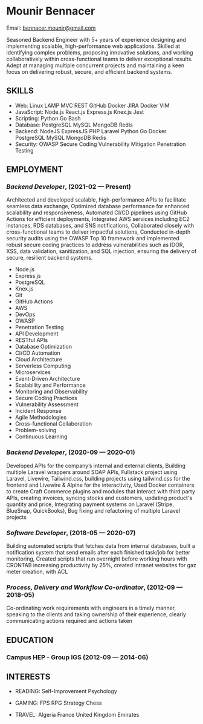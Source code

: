 Mounir Bennacer
============
Email: bennacer.mounir@gmail.com



Seasoned Backend Engineer with 5+ years of experience designing and implementing scalable, high-performance web applications. Skilled at identifying complex problems, proposing innovative solutions, and working collaboratively within cross-functional teams to deliver exceptional results. Adept at managing multiple concurrent projects and maintaining a keen focus on delivering robust, secure, and efficient backend systems.

## SKILLS

  - Web: Linux LAMP MVC REST GitHub Docker JIRA Docker VIM 
  - JavaScript: Node.js React.js Express.js Knex.js Jest 
  - Scripting: Python Go Bash 
  - Database: PostgreSQL MySQL MongoDB Redis 
  - Backend: NodeJS ExpressJS PHP Laravel Python Go Docker PostgreSQL MySQL MongoDB Redis 
  - Security: OWASP Secure Coding Vulnerability Mitigation Penetration Testing 

## EMPLOYMENT

### *Backend Developer*,  (2021-02 — Present)

Architected and developed scalable, high-performance APIs to facilitate seamless data exchange, Optimized database performance for enhanced scalability and responsiveness, Automated CI/CD pipelines using GitHub Actions for efficient deployments, Integrated AWS services including EC2 instances, RDS databases, and SNS notifications, Collaborated closely with cross-functional teams to deliver impactful solutions, Conducted in-depth security audits using the OWASP Top 10 framework and implemented robust secure coding practices to address vulnerabilities such as IDOR, XSS, data validation, sanitization, and SQL injection, ensuring the delivery of secure, resilient backend systems.
  - Node.js
  - Express.js
  - PostgreSQL
  - Knex.js
  - Git
  - GitHub Actions
  - AWS
  - DevOps
  - OWASP
  - Penetration Testing
  - API Development
  - RESTful APIs
  - Database Optimization
  - CI/CD Automation
  - Cloud Architecture
  - Serverless Computing
  - Microservices
  - Event-Driven Architecture
  - Scalability and Performance
  - Monitoring and Observability
  - Secure Coding Practices
  - Vulnerability Assessment
  - Incident Response
  - Agile Methodologies
  - Cross-functional Collaboration
  - Problem-solving
  - Continuous Learning

### *Backend Developer*,  (2020-09 — 2020-01)

Developed APIs for the company’s internal and external clients, Building multiple Laravel wrappers around SOAP APIs, Fullstack project using Laravel, Livewire, Tailwind.css, building projects using tailwind.css for the frontend and Livewire & Alpine for the interactivity, Used Docker containers to create Craft Commerce plugins and modules that interact with third party APIs, creating invoices, syncing stocks and customers, updating product's quantity and price, Integrating payment systems on Laravel (Stripe, BlueSnap, QuickBooks), Bug fixing and refactoring of multiple Laravel projects

### *Software Developer*, [](https://www.grdf.fr) (2018-05 — 2020-07)

Building automated scripts that fetches data from internal databases, built a notification system that send emails after each finished task/job for better monitoring, Created scripts that run overnight before working hours with CRONTAB increasing productivity by 25%, created intranet websites for gaz meter creation, with ACL

### *Process, Delivery and Workflow Co-ordinator*, [](https://www.grdf.fr) (2012-09 — 2018-05)

Co-ordinating work requirements with engineers in a timely manner, speaking to the clients and taking ownership of their experience, clearly communicating actions required and actions taken




## EDUCATION

### Campus HEP - Group IGS (2012-09 — 2014-06)












## INTERESTS

- READING: Self-Improvement Psychology 

- GAMING: FPS RPG Strategy Chess 

- TRAVEL: Algeria France United Kingdom Emirates 


